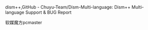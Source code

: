 dism++,GitHub - Chuyu-Team/Dism-Multi-language: Dism++ Multi-language Support & BUG Report

软媒魔方pcmaster